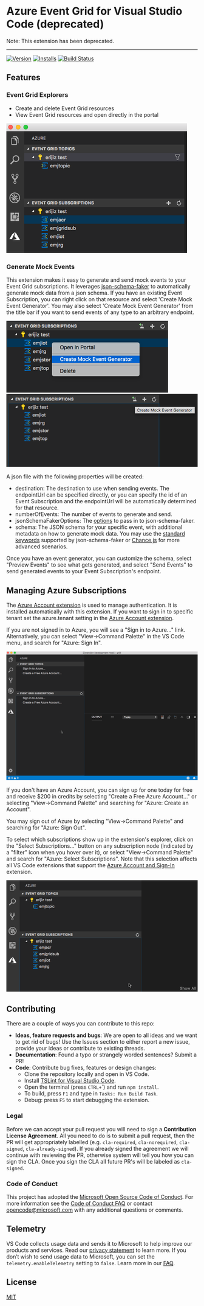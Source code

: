 # Azure Event Grid for Visual Studio Code (deprecated)

Note: This extension has been deprecated.

---

[![Version](https://vsmarketplacebadge.apphb.com/version/ms-azuretools.vscode-azureeventgrid.svg)](https://marketplace.visualstudio.com/items?itemName=ms-azuretools.vscode-azureeventgrid)
[![Installs](https://vsmarketplacebadge.apphb.com/installs-short/ms-azuretools.vscode-azureeventgrid.svg)](https://marketplace.visualstudio.com/items?itemName=ms-azuretools.vscode-azureeventgrid)
[![Build Status](https://dev.azure.com/ms-azuretools/AzCode/_apis/build/status/vscode-azureeventgrid)](https://dev.azure.com/ms-azuretools/AzCode/_build/latest?definitionId=9)

## Features

### Event Grid Explorers

-   Create and delete Event Grid resources
-   View Event Grid resources and open directly in the portal

![explorer](resources/explorer.png)

### Generate Mock Events

This extension makes it easy to generate and send mock events to your Event Grid
subscriptions. It leverages
[json-schema-faker](https://github.com/json-schema-faker/json-schema-faker/blob/master/README.md)
to automatically generate mock data from a json schema. If you have an existing
Event Subscription, you can right click on that resource and select 'Create Mock
Event Generator'. You may also select 'Create Mock Event Generator' from the
title bar if you want to send events of any type to an arbitrary endpoint.

![CreateEventGeneratorFromExisting](resources/CreateEventGeneratorFromExisting.png)![CreateEventGenerator](resources/CreateEventGenerator.png)

A json file with the following properties will be created:

-   destination: The destination to use when sending events. The endpointUrl can
    be specified directly, or you can specify the id of an Event Subscription
    and the endpointUrl will be automatically determined for that resource.
-   numberOfEvents: The number of events to generate and send.
-   jsonSchemaFakerOptions: The
    [options](https://github.com/json-schema-faker/json-schema-faker/blob/master/README.md#custom-options)
    to pass in to json-schema-faker.
-   schema: The JSON schema for your specific event, with additional metadata on
    how to generate mock data. You may use the
    [standard keywords](https://github.com/json-schema-faker/json-schema-faker/blob/master/README.md#supported-keywords)
    supported by json-schema-faker or
    [Chance.js](https://github.com/json-schema-faker/json-schema-faker/blob/master/README.md#advanced-usage-of-fakerjs-and-chancejs)
    for more advanced scenarios.

Once you have an event generator, you can customize the schema, select "Preview
Events" to see what gets generated, and select "Send Events" to send generated
events to your Event Subscription's endpoint.

## Managing Azure Subscriptions

The [Azure Account extension](https://github.com/Microsoft/vscode-azure-account)
is used to manage authentication. It is installed automatically with this
extension. If you want to sign in to specific tenant set the azure.tenant
setting in the
[Azure Account extension](https://github.com/Microsoft/vscode-azure-account).

If you are not signed in to Azure, you will see a "Sign in to Azure..." link.
Alternatively, you can select "View->Command Palette" in the VS Code menu, and
search for "Azure: Sign In".

![Sign in to Azure](resources/SignIn.gif)

If you don't have an Azure Account, you can sign up for one today for free and
receive $200 in credits by selecting "Create a Free Azure Account..." or
selecting "View->Command Palette" and searching for "Azure: Create an Account".

You may sign out of Azure by selecting "View->Command Palette" and searching for
"Azure: Sign Out".

To select which subscriptions show up in the extension's explorer, click on the
"Select Subscriptions..." button on any subscription node (indicated by a
"filter" icon when you hover over it), or select "View->Command Palette" and
search for "Azure: Select Subscriptions". Note that this selection affects all
VS Code extensions that support the
[Azure Account and Sign-In](https://github.com/Microsoft/vscode-azure-account)
extension.

![Select Azure Subscriptions](resources/SelectSubscriptions.gif)

## Contributing

There are a couple of ways you can contribute to this repo:

-   **Ideas, feature requests and bugs**: We are open to all ideas and we want
    to get rid of bugs! Use the Issues section to either report a new issue,
    provide your ideas or contribute to existing threads.
-   **Documentation**: Found a typo or strangely worded sentences? Submit a PR!
-   **Code**: Contribute bug fixes, features or design changes:
    -   Clone the repository locally and open in VS Code.
    -   Install
        [TSLint for Visual Studio Code](https://marketplace.visualstudio.com/items?itemName=eg2.tslint).
    -   Open the terminal (press `CTRL+`\`) and run `npm install`.
    -   To build, press `F1` and type in `Tasks: Run Build Task`.
    -   Debug: press `F5` to start debugging the extension.

### Legal

Before we can accept your pull request you will need to sign a **Contribution
License Agreement**. All you need to do is to submit a pull request, then the PR
will get appropriately labelled (e.g. `cla-required`, `cla-norequired`,
`cla-signed`, `cla-already-signed`). If you already signed the agreement we will
continue with reviewing the PR, otherwise system will tell you how you can sign
the CLA. Once you sign the CLA all future PR's will be labeled as `cla-signed`.

### Code of Conduct

This project has adopted the
[Microsoft Open Source Code of Conduct](https://opensource.microsoft.com/codeofconduct/).
For more information see the
[Code of Conduct FAQ](https://opensource.microsoft.com/codeofconduct/faq/) or
contact [opencode@microsoft.com](mailto:opencode@microsoft.com) with any
additional questions or comments.

## Telemetry

VS Code collects usage data and sends it to Microsoft to help improve our
products and services. Read our
[privacy statement](https://go.microsoft.com/fwlink/?LinkID=528096&clcid=0x409)
to learn more. If you don’t wish to send usage data to Microsoft, you can set
the `telemetry.enableTelemetry` setting to `false`. Learn more in our
[FAQ](https://code.visualstudio.com/docs/supporting/faq#_how-to-disable-telemetry-reporting).

## License

[MIT](LICENSE)
